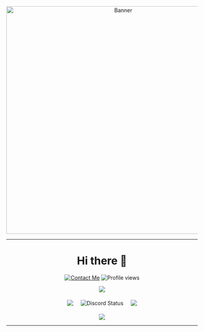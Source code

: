 <div align="center">

  <img src="https://raw.githubusercontent.com/DOFER998/DOFER998/main/assets/4566.png" alt="Banner" width="600" />

  ---

# Hi there 👋

[![Contact Me](https://img.shields.io/badge/Contact_Me-blue?style=social&logo=Telegram)](https://t.me/c0mrade_ton)
![Profile views](https://komarev.com/ghpvc/?username=DOFER998&color=blueviolet&label=👀)

  <p>
    <img src="https://skillicons.dev/icons?i=py,ts,js,bash&perline=4"/>
  </p>

  <div style="display: flex; justify-content: center; align-items: center; gap: 20px; margin: 20px 0;">
    <div>
      <img src="https://skillicons.dev/icons?i=webstorm,prisma,gql,nest&perline=1"/>
    </div>
    <div>
      <img src="https://dsc-readme.tsuni.dev/api/user/510830627893805069?banner=https%3A%2F%2Fmedia2.giphy.com%2Fmedia%2Fv1.Y2lkPTc5MGI3NjExMmYxNTkzbDFoenM3ZW9qMW1qMzNtenl6YjlnZHRkcDdtcDc2cWg4YSZlcD12MV9pbnRlcm5hbF9naWZfYnlfaWQmY3Q9Zw%2FZfcCdlkqRVCshMam1J%2Fgiphy.gif&theme=nitroDark&primaryColor=8180ff&accentColor=fe80c0&width=300" alt="Discord Status" />
    </div>
    <div>
      <img src="https://skillicons.dev/icons?i=pycharm,fastapi,obsidian,linux&perline=1"/>
    </div>
  </div>

  <p>
    <img src="https://skillicons.dev/icons?i=postgresql,docker,nodejs,redis&perline=4"/>
  </p>

  ---

</div>
